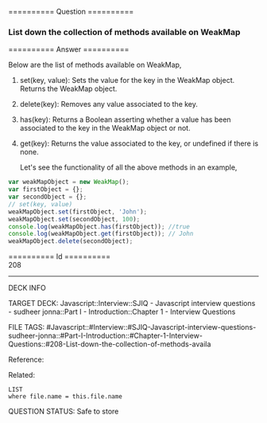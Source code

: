 ========== Question ==========  

### List down the collection of methods available on WeakMap  

========== Answer ==========  

Below are the list of methods available on WeakMap,

1. set(key, value): Sets the value for the key in the WeakMap object. Returns
    the WeakMap object.

2. delete(key): Removes any value associated to the key.

3. has(key): Returns a Boolean asserting whether a value has been associated to
    the key in the WeakMap object or not.

4. get(key): Returns the value associated to the key, or undefined if there is
    none.

    Let's see the functionality of all the above methods in an example,

```javascript
var weakMapObject = new WeakMap();
var firstObject = {};
var secondObject = {};
// set(key, value)
weakMapObject.set(firstObject, 'John');
weakMapObject.set(secondObject, 100);
console.log(weakMapObject.has(firstObject)); //true
console.log(weakMapObject.get(firstObject)); // John
weakMapObject.delete(secondObject);
```

========== Id ==========  
208

---

DECK INFO

TARGET DECK: Javascript::Interview::SJIQ - Javascript interview questions - sudheer jonna::Part I - Introduction::Chapter 1 - Interview Questions

FILE TAGS: #Javascript::#Interview::#SJIQ-Javascript-interview-questions-sudheer-jonna::#Part-I-Introduction::#Chapter-1-Interview-Questions::#208-List-down-the-collection-of-methods-availa

Reference:

Related:

```dataview
LIST
where file.name = this.file.name
```

QUESTION STATUS: Safe to store
